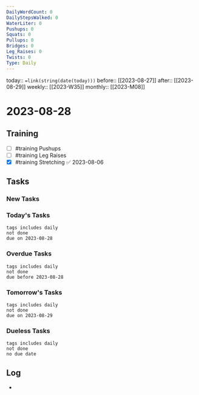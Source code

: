 ```yaml
---
DailyWordCount: 0
DailyStepsWalked: 0
WaterLiter: 0
Pushups: 0
Squats: 0 
Pullups: 0
Bridges: 0
Leg_Raises: 0
Twists: 0
Type: Daily
---
```

today:: `=link(string(date(today)))`
before:: [[2023-08-27]]
after:: [[2023-08-29]]
weekly:: [[2023-W35]]
monthly:: [[2023-M08]]

# 2023-08-28



## Training

- [ ] #training Pushups 
- [ ] #training Leg Raises
- [x] #training Stretching ✅ 2023-08-06
## Tasks
### New Tasks 


### Today's Tasks 

```tasks
tags includes daily
not done 
due on 2023-08-28
```

### Overdue Tasks 

```tasks
tags includes daily
not done 
due before 2023-08-28
```

### Tomorrow's Tasks

```tasks
tags includes daily
not done 
due on 2023-08-29
```

### Dueless Tasks

```tasks
tags includes daily
not done 
no due date
```

## Log

- 





